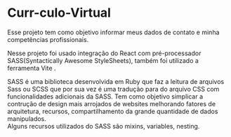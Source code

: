 # Curr-culo-Virtual
Esse projeto tem como objetivo informar meus dados de contato e minha competências profissionais.<br>

Nesse projeto foi usado integração do React com pré-processador SASS(Syntactically Awesome StyleSheets), também foi utilizado a ferramenta Vite .<br>

SASS é uma biblioteca desenvolvida em Ruby que faz a leitura de arquivos Sass ou SCSS que por sua vez é uma tradução para do arquivo CSS 
com funcionalidades adicionais da SASS. Tem como objetivo simplicar a contrução de design mais arrojados de websites melhorando fatores de arquitetura, recursos,
compartilhamento da grande quantidade de dados manipulados.<br>
Alguns recursos utilizados do SASS são mixins, variables, nesting.<br>

